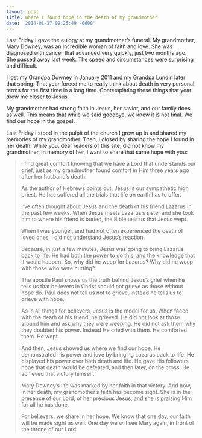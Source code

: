 ```yaml
---
layout: post
title: Where I found hope in the death of my grandmother
date: '2014-01-27 09:25:49 -0600'
---
```

<p>Last Friday I gave the eulogy at my grandmother’s funeral. My grandmother, Mary Downey, was an incredible woman of faith and love. She was diagnosed with cancer that advanced very quickly, just two months ago. She passed away last week. The speed and circumstances were surprising and difficult.</p>
<p>I lost my Grandpa Downey in January 2011 and my Grandpa Lundin later that spring. That year forced me to really think about death in very personal terms for the first time in a long time. Contemplating these things that year drew me closer to Jesus.</p>
<p>My grandmother had strong faith in Jesus, her savior, and our family does as well. This means that while we said goodbye, we knew it is not final. We find our hope in the gospel.</p>
<p>Last Friday I stood in the pulpit of the church I grew up in and shared my memories of my grandmother. Then, I closed by sharing the hope I found in her death. While you, dear readers of this site, did not know my grandmother, In memory of her, I want to share that same hope with you:</p>
<blockquote><p>I find great comfort knowing that we have a Lord that understands our grief, just as my grandmother found comfort in Him three years ago after her husband’s death.</p>
<p>As the author of Hebrews points out, Jesus is our sympathetic high priest. He has suffered all the trials that life on earth has to offer.</p>
<p>I’ve often thought about Jesus and the death of his friend Lazarus in the past few weeks. When Jesus meets Lazarus’s sister and she took him to where his friend is buried, the Bible tells us that Jesus wept.</p>
<p>When I was younger, and had not often experienced the death of loved ones, I did not understand Jesus’s reaction.</p>
<p>Because, in just a few minutes, Jesus was going to bring Lazarus back to life. He had both the power to do this, and the knowledge that it would happen. So, why did he weep for Lazarus? Why did he weep with those who were hurting?</p>
<p>The apostle Paul shows us the truth behind Jesus’s grief when he tells us that believers in Christ should not grieve as those without hope do. Paul does not tell us not to grieve, instead he tells us to grieve with hope.</p>
<p>As in all things for believers, Jesus is the model for us. When faced with the death of his friend, he grieved. He did not look at those around him and ask why they were weeping. He did not ask them why they doubted his power. Instead He cried with them. He comforted them. He wept.</p>
<p>And then, Jesus showed us where we find our hope. He demonstrated his power and love by bringing Lazarus back to life. He displayed his power over both death and life. He gave His followers hope that death would be defeated, and then later, on the cross, He achieved that victory himself.</p>
<p>Mary Downey’s life was marked by her faith in that victory. And now, in her death, my grandmother’s faith has become sight. She is in the presence of our Lord, of her precious Jesus, and she is praising Him for all he has done.</p>
<p>For believers, we share in her hope. We know that one day, our faith will be made sight as well. One day we will see Mary again, in front of the throne of our Lord.</p></blockquote>
